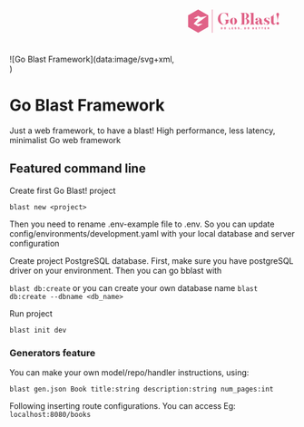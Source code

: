 ![Go Blast Framework](data:image/svg+xml,<svg style="width:15em;" xmlns:mydata="http://www.w3.org/2000/svg" mydata:contrastcolor="ffffff" mydata:template="Contrast" mydata:presentation="2.5" mydata:layouttype="undefined" mydata:specialfontid="undefined" mydata:id1="640" mydata:id2="209" mydata:companyname="Go Blast!" mydata:companytagline="Do less, do better" version="1.1" xmlns="http://www.w3.org/2000/svg" xmlns:xlink="http://www.w3.org/1999/xlink" viewBox="0 45 550 380"><g fill="#e06287" fill-rule="none" stroke="none" stroke-width="1" stroke-linecap="butt" stroke-linejoin="miter" stroke-miterlimit="10" stroke-dasharray="" stroke-dashoffset="0" font-family="none" font-weight="none" font-size="none" text-anchor="none" style="mix-blend-mode: normal"><g data-paper-data="{&quot;isGlobalGroup&quot;:true,&quot;bounds&quot;:{&quot;x&quot;:64.99999999999999,&quot;y&quot;:181.21476832959485,&quot;width&quot;:420,&quot;height&quot;:107.5704633408103}}"><g data-paper-data="{&quot;isSecondaryText&quot;:true}" fill-rule="nonzero"><path d="M220.2955,263.48726h-2.9663c-0.38902,0 -0.52275,0.13373 -0.52275,0.51059v7.61025c0,0.37687 0.13373,0.51059 0.52275,0.51059h2.9663c2.39492,0 3.73218,-1.31295 3.73218,-3.40395v-1.82354c0,-2.10315 -1.33726,-3.40395 -3.73218,-3.40395zM221.62061,266.92768v1.7506c0,0.86314 -0.42549,1.31295 -1.41021,1.31295h-0.99687v-4.3765h0.99687c0.98471,0 1.41021,0.44981 1.41021,1.31295z" data-paper-data="{&quot;glyphName&quot;:&quot;D&quot;,&quot;glyphIndex&quot;:0,&quot;firstGlyphOfWord&quot;:true,&quot;word&quot;:1}"></path><path d="M231.81732,266.70885v2.18825c0,2.10315 1.33726,3.40395 3.74434,3.40395c2.39492,0 3.73218,-1.30079 3.73218,-3.40395v-2.18825c0,-2.10315 -1.33726,-3.40395 -3.73218,-3.40395c-2.40708,0 -3.74434,1.30079 -3.74434,3.40395zM236.88676,266.59944v2.40708c0,0.76589 -0.48628,1.16707 -1.32511,1.16707c-0.85099,0 -1.33726,-0.40118 -1.33726,-1.16707v-2.40708c0,-0.76589 0.48628,-1.16707 1.33726,-1.16707c0.83883,0 1.32511,0.40118 1.32511,1.16707z" data-paper-data="{&quot;glyphName&quot;:&quot;O&quot;,&quot;glyphIndex&quot;:1,&quot;lastGlyphOfWord&quot;:true,&quot;word&quot;:1}"></path><path d="M255.69293,263.48726h-1.37374c-0.38902,0 -0.52275,0.13373 -0.52275,0.51059v7.61025c0,0.37687 0.13373,0.51059 0.52275,0.51059h4.81415c0.37687,0 0.51059,-0.13373 0.51059,-0.51059v-1.10628c0,-0.38902 -0.13373,-0.51059 -0.51059,-0.51059h-2.92982v-5.99338c0,-0.37687 -0.12157,-0.51059 -0.51059,-0.51059z" data-paper-data="{&quot;glyphName&quot;:&quot;L&quot;,&quot;glyphIndex&quot;:2,&quot;firstGlyphOfWord&quot;:true,&quot;word&quot;:2}"></path><path d="M272.41906,263.48726h-5.09376c-0.38902,0 -0.52275,0.13373 -0.52275,0.51059v7.61025c0,0.37687 0.13373,0.51059 0.52275,0.51059h5.20317c0.37687,0 0.51059,-0.13373 0.51059,-0.51059v-1.10628c0,-0.38902 -0.13373,-0.51059 -0.51059,-0.51059h-3.31885v-1.16707h2.56512c0.38902,0 0.52275,-0.13373 0.52275,-0.52275v-1.09413c0,-0.37687 -0.13373,-0.51059 -0.52275,-0.51059h-2.56512v-1.08197h3.20943c0.38902,0 0.52275,-0.13373 0.52275,-0.52275v-1.09413c0,-0.37687 -0.13373,-0.51059 -0.52275,-0.51059z" data-paper-data="{&quot;glyphName&quot;:&quot;E&quot;,&quot;glyphIndex&quot;:3,&quot;word&quot;:2}"></path><path d="M280.34236,266.02806c0,2.35845 1.99374,2.61374 3.4161,2.80825c0.80236,0.10941 1.42236,0.24314 1.42236,0.71726c0,0.52275 -0.48628,0.69295 -1.30079,0.69295c-0.68079,0 -1.15491,-0.21883 -1.37374,-0.64432c-0.18235,-0.35255 -0.35255,-0.38902 -0.71726,-0.26745l-1.14275,0.41334c-0.35255,0.13373 -0.46196,0.30392 -0.32824,0.66863c0.46196,1.26432 1.72629,1.88433 3.53767,1.88433c2.15178,0 3.76865,-0.98471 3.76865,-2.77178c0,-2.29766 -1.82354,-2.63806 -3.23375,-2.83257c-0.8753,-0.10941 -1.59256,-0.21883 -1.59256,-0.74157c0,-0.42549 0.32824,-0.63216 1.15491,-0.63216c0.55922,0 0.99687,0.1702 1.22785,0.63216c0.19451,0.35255 0.32824,0.40118 0.65648,0.2553l1.21569,-0.52275c0.36471,-0.14588 0.46196,-0.32824 0.29177,-0.68079c-0.57138,-1.16707 -1.59256,-1.70197 -3.39179,-1.70197c-2.32198,0 -3.61061,1.11844 -3.61061,2.72316z" data-paper-data="{&quot;glyphName&quot;:&quot;S&quot;,&quot;glyphIndex&quot;:4,&quot;word&quot;:2}"></path><path d="M295.07606,266.02806c0,2.35845 1.99374,2.61374 3.4161,2.80825c0.80236,0.10941 1.42236,0.24314 1.42236,0.71726c0,0.52275 -0.48628,0.69295 -1.30079,0.69295c-0.68079,0 -1.15491,-0.21883 -1.37374,-0.64432c-0.18235,-0.35255 -0.35255,-0.38902 -0.71726,-0.26745l-1.14275,0.41334c-0.35255,0.13373 -0.46196,0.30392 -0.32824,0.66863c0.46196,1.26432 1.72629,1.88433 3.53767,1.88433c2.15178,0 3.76865,-0.98471 3.76865,-2.77178c0,-2.29766 -1.82354,-2.63806 -3.23375,-2.83257c-0.8753,-0.10941 -1.59256,-0.21883 -1.59256,-0.74157c0,-0.42549 0.32824,-0.63216 1.15491,-0.63216c0.55922,0 0.99687,0.1702 1.22785,0.63216c0.19451,0.35255 0.32824,0.40118 0.65648,0.2553l1.21569,-0.52275c0.36471,-0.14588 0.46196,-0.32824 0.29177,-0.68079c-0.57138,-1.16707 -1.59256,-1.70197 -3.39179,-1.70197c-2.32198,0 -3.61061,1.11844 -3.61061,2.72316z" data-paper-data="{&quot;glyphName&quot;:&quot;S&quot;,&quot;glyphIndex&quot;:5,&quot;word&quot;:2}"></path><path d="M310.32894,273.13988l0.89961,-2.66237c0.13373,-0.38902 0.02431,-0.62 -0.47412,-0.62h-1.1306c-0.42549,0 -0.57138,0.1702 -0.62,0.62l-0.34039,2.77178c-0.02431,0.27961 0.03647,0.35255 0.34039,0.35255h0.68079c0.37687,0 0.52275,-0.13373 0.64432,-0.46196z" data-paper-data="{&quot;glyphName&quot;:&quot;,&quot;,&quot;glyphIndex&quot;:6,&quot;lastGlyphOfWord&quot;:true,&quot;word&quot;:2}"></path><path d="M328.45556,263.48726h-2.9663c-0.38902,0 -0.52275,0.13373 -0.52275,0.51059v7.61025c0,0.37687 0.13373,0.51059 0.52275,0.51059h2.9663c2.39492,0 3.73218,-1.31295 3.73218,-3.40395v-1.82354c0,-2.10315 -1.33726,-3.40395 -3.73218,-3.40395zM329.78066,266.92768v1.7506c0,0.86314 -0.42549,1.31295 -1.41021,1.31295h-0.99687v-4.3765h0.99687c0.98471,0 1.41021,0.44981 1.41021,1.31295z" data-paper-data="{&quot;glyphName&quot;:&quot;D&quot;,&quot;glyphIndex&quot;:7,&quot;firstGlyphOfWord&quot;:true,&quot;word&quot;:3}"></path><path d="M339.97737,266.70885v2.18825c0,2.10315 1.33726,3.40395 3.74434,3.40395c2.39492,0 3.73218,-1.30079 3.73218,-3.40395v-2.18825c0,-2.10315 -1.33726,-3.40395 -3.73218,-3.40395c-2.40708,0 -3.74434,1.30079 -3.74434,3.40395zM345.04681,266.59944v2.40708c0,0.76589 -0.48628,1.16707 -1.32511,1.16707c-0.85099,0 -1.33726,-0.40118 -1.33726,-1.16707v-2.40708c0,-0.76589 0.48628,-1.16707 1.33726,-1.16707c0.83883,0 1.32511,0.40118 1.32511,1.16707z" data-paper-data="{&quot;glyphName&quot;:&quot;O&quot;,&quot;glyphIndex&quot;:8,&quot;lastGlyphOfWord&quot;:true,&quot;word&quot;:3}"></path><path d="M366.30734,263.4751h-3.56199c-0.38902,0 -0.52275,0.13373 -0.52275,0.52275v7.61025c0,0.37687 0.13373,0.51059 0.52275,0.51059h3.61061c1.71413,0 2.99061,-0.83883 2.99061,-2.40708c0,-1.05765 -0.44981,-1.7506 -1.22785,-2.091v-0.04863c0.62,-0.42549 0.8753,-0.97256 0.8753,-1.78707c0,-1.48315 -1.00903,-2.30982 -2.68669,-2.30982zM366.55048,266.11316c0,0.47412 -0.2553,0.65648 -0.74157,0.65648h-1.17922v-1.33726h1.17922c0.48628,0 0.74157,0.20667 0.74157,0.68079zM366.81794,269.43201c0,0.51059 -0.2553,0.71726 -0.77804,0.71726h-1.41021v-1.42236h1.41021c0.52275,0 0.77804,0.21883 0.77804,0.7051z" data-paper-data="{&quot;glyphName&quot;:&quot;B&quot;,&quot;glyphIndex&quot;:9,&quot;firstGlyphOfWord&quot;:true,&quot;word&quot;:4}"></path><path d="M382.57729,263.48726h-5.09376c-0.38902,0 -0.52275,0.13373 -0.52275,0.51059v7.61025c0,0.37687 0.13373,0.51059 0.52275,0.51059h5.20317c0.37687,0 0.51059,-0.13373 0.51059,-0.51059v-1.10628c0,-0.38902 -0.13373,-0.51059 -0.51059,-0.51059h-3.31885v-1.16707h2.56512c0.38902,0 0.52275,-0.13373 0.52275,-0.52275v-1.09413c0,-0.37687 -0.13373,-0.51059 -0.52275,-0.51059h-2.56512v-1.08197h3.20943c0.38902,0 0.52275,-0.13373 0.52275,-0.52275v-1.09413c0,-0.37687 -0.13373,-0.51059 -0.52275,-0.51059z" data-paper-data="{&quot;glyphName&quot;:&quot;E&quot;,&quot;glyphIndex&quot;:10,&quot;word&quot;:4}"></path><path d="M396.72167,263.48726h-6.01769c-0.38902,0 -0.51059,0.13373 -0.51059,0.51059v1.09413c0,0.38902 0.12157,0.52275 0.51059,0.52275h1.81139v5.99338c0,0.37687 0.12157,0.51059 0.51059,0.51059h1.37374c0.38902,0 0.52275,-0.13373 0.52275,-0.51059v-5.99338h1.79923c0.38902,0 0.52275,-0.13373 0.52275,-0.52275v-1.09413c0,-0.37687 -0.13373,-0.51059 -0.52275,-0.51059z" data-paper-data="{&quot;glyphName&quot;:&quot;T&quot;,&quot;glyphIndex&quot;:11,&quot;word&quot;:4}"></path><path d="M410.69744,263.48726h-6.01769c-0.38902,0 -0.51059,0.13373 -0.51059,0.51059v1.09413c0,0.38902 0.12157,0.52275 0.51059,0.52275h1.81139v5.99338c0,0.37687 0.12157,0.51059 0.51059,0.51059h1.37374c0.38902,0 0.52275,-0.13373 0.52275,-0.51059v-5.99338h1.79923c0.38902,0 0.52275,-0.13373 0.52275,-0.52275v-1.09413c0,-0.37687 -0.13373,-0.51059 -0.52275,-0.51059z" data-paper-data="{&quot;glyphName&quot;:&quot;T&quot;,&quot;glyphIndex&quot;:12,&quot;word&quot;:4}"></path><path d="M424.24621,263.48726h-5.09376c-0.38902,0 -0.52275,0.13373 -0.52275,0.51059v7.61025c0,0.37687 0.13373,0.51059 0.52275,0.51059h5.20317c0.37687,0 0.51059,-0.13373 0.51059,-0.51059v-1.10628c0,-0.38902 -0.13373,-0.51059 -0.51059,-0.51059h-3.31885v-1.16707h2.56512c0.38902,0 0.52275,-0.13373 0.52275,-0.52275v-1.09413c0,-0.37687 -0.13373,-0.51059 -0.52275,-0.51059h-2.56512v-1.08197h3.20943c0.38902,0 0.52275,-0.13373 0.52275,-0.52275v-1.09413c0,-0.37687 -0.13373,-0.51059 -0.52275,-0.51059z" data-paper-data="{&quot;glyphName&quot;:&quot;E&quot;,&quot;glyphIndex&quot;:13,&quot;word&quot;:4}"></path><path d="M436.53687,263.48726h-3.46473c-0.38902,0 -0.52275,0.13373 -0.52275,0.51059v7.61025c0,0.37687 0.13373,0.51059 0.52275,0.51059h1.37374c0.38902,0 0.51059,-0.13373 0.51059,-0.51059v-2.35845h0.27961c0.49843,0 0.7051,0.20667 0.91177,0.62l0.77804,1.6655c0.19451,0.42549 0.47412,0.58353 1.11844,0.58353h1.31295c0.40118,0 0.48628,-0.26745 0.31608,-0.59569l-1.09413,-2.07884c-0.09726,-0.19451 -0.20667,-0.36471 -0.32824,-0.52275c0.82667,-0.46196 1.31295,-1.31295 1.31295,-2.50433c0,-1.88433 -1.19138,-2.92982 -3.02708,-2.92982zM437.07178,266.40493c0,0.49843 -0.29177,0.81452 -0.80236,0.81452h-1.31295v-1.60472h1.31295c0.52275,0 0.80236,0.30392 0.80236,0.7902z" data-paper-data="{&quot;glyphName&quot;:&quot;R&quot;,&quot;glyphIndex&quot;:14,&quot;lastGlyphOfWord&quot;:true,&quot;word&quot;:4}"></path></g><g data-paper-data="{&quot;isPrimaryText&quot;:true}" fill-rule="nonzero"><path d="M255.50293,228.2306h-20.96218v1.55275c3.10551,0 4.65826,1.55275 4.65826,6.21102v6.90976c0,0 -0.54346,7.45322 -8.2296,7.45322c-8.46251,0 -16.92502,-12.11148 -16.92502,-30.51162c0,-9.62708 3.64897,-22.4373 16.22628,-22.4373c11.64566,0 16.76975,15.68282 17.62376,18.78833h1.55275l-0.23291,-19.09888h-1.55275c0.07764,3.80425 -8.46251,-0.77638 -17.00266,-0.69874c-17.85667,0 -28.18249,13.12077 -28.18249,28.64832c0,16.76975 13.66424,26.31918 27.01792,26.31918c9.00597,0 17.39085,-3.26078 21.35037,-8.46251v-6.90976c0,-4.65826 1.55275,-6.21102 4.65826,-6.21102z" data-paper-data="{&quot;glyphName&quot;:&quot;G&quot;,&quot;glyphIndex&quot;:0,&quot;firstGlyphOfWord&quot;:true,&quot;word&quot;:1}"></path><path d="M258.60844,235.06272c0,9.00597 7.29794,16.30392 16.45919,16.30392c9.00597,0 16.30392,-7.29794 16.30392,-16.30392c0,-8.8507 -7.29794,-16.14864 -16.30392,-16.14864c-9.16125,0 -16.45919,7.29794 -16.45919,16.14864zM270.33173,235.14035c0,-8.15196 0.93165,-15.4499 4.7359,-15.4499c3.80425,0 4.65826,7.29794 4.65826,15.4499c0,7.76377 -0.85401,15.4499 -4.65826,15.4499c-3.80425,0 -4.7359,-7.68613 -4.7359,-15.4499z" data-paper-data="{&quot;glyphName&quot;:&quot;o&quot;,&quot;glyphIndex&quot;:1,&quot;lastGlyphOfWord&quot;:true,&quot;word&quot;:1}"></path><path d="M334.77103,223.64997c6.21102,-1.78567 11.41274,-6.90976 11.41274,-12.88786c0.07764,-7.37558 -7.99668,-13.66424 -16.14864,-13.66424h-21.58328v1.55275c3.10551,0 4.65826,1.55275 4.65826,6.21102v38.04248c0,4.65826 -1.55275,6.21102 -4.65826,6.21102v1.55275h23.36895c8.15196,0 16.14864,-6.21102 16.14864,-13.66424c0,-6.52157 -6.21102,-12.11148 -13.19841,-13.35369zM327.39545,198.10717c5.82283,0 7.14267,5.90047 7.14267,12.65495c0,6.52157 -1.31984,12.65495 -7.14267,12.65495h-2.63968v-25.30989zM329.25875,249.65861h-4.50299v-25.30989h4.50299c5.74519,0 7.06503,5.82283 7.06503,12.65495c0,6.44393 -1.31984,12.65495 -7.06503,12.65495z" data-paper-data="{&quot;glyphName&quot;:&quot;B&quot;,&quot;glyphIndex&quot;:2,&quot;firstGlyphOfWord&quot;:true,&quot;word&quot;:2}"></path><path d="M367.37887,242.90413v-46.50499h-1.55275c0,0 -3.88189,0.69874 -10.0929,0.69874h-4.65826v1.55275c3.10551,0 4.65826,1.55275 4.65826,6.21102v38.04248c0,4.65826 -1.55275,6.21102 -4.65826,6.21102v1.55275h20.96218v-1.55275c-3.10551,0 -4.65826,-1.55275 -4.65826,-6.21102z" data-paper-data="{&quot;glyphName&quot;:&quot;l&quot;,&quot;glyphIndex&quot;:3,&quot;word&quot;:2}"></path><path d="M411.71,241.42901c0,2.32913 -0.93165,5.04645 -3.26078,5.04645c-2.32913,0 -3.26078,-2.8726 -3.26078,-8.2296v-6.67684c0,-6.98739 -6.67684,-12.65495 -16.45919,-12.65495c-4.34771,-0.07764 -9.62708,1.47512 -12.03385,5.43464c-1.78567,2.56204 -0.23291,5.74519 2.17386,6.90976c2.48441,1.2422 5.51228,0.46583 6.83212,-2.01858c1.31984,-2.56204 0.6211,-4.89118 -1.94094,-6.83212c-0.6211,-0.54346 1.39748,-2.71732 4.96881,-2.71732c3.57133,0 4.81354,3.41606 4.81354,7.37558v4.65826c-6.28865,0.85401 -18.40014,3.02787 -18.40014,10.63637c0,6.52157 5.82283,9.00597 11.56802,9.00597c4.81354,0 7.29794,-3.18315 8.54015,-5.357c2.01858,3.72661 5.58992,5.357 9.16125,5.357c3.88189,0 8.07432,-3.72661 8.07432,-9.93763zM390.98073,248.18349c-1.55275,0 -4.19244,-0.6211 -4.19244,-6.36629c0,-5.66755 3.18315,-7.91905 6.75448,-8.92834v5.357c0,2.79496 0.46583,5.04645 1.31984,6.90976c-1.08693,1.63039 -2.25149,3.02787 -3.88189,3.02787z" data-paper-data="{&quot;glyphName&quot;:&quot;a&quot;,&quot;glyphIndex&quot;:4,&quot;word&quot;:2}"></path><path d="M427.08227,251.44427c11.95621,-0.23291 14.2077,-6.13338 14.2077,-9.93763c0,-10.0929 -16.38156,-9.23889 -16.38156,-16.22628c0,-3.4937 2.17386,-5.58992 4.89118,-5.58992c6.21102,0 8.15196,6.59921 9.00597,9.62708h1.55275l-0.15528,-9.70471h-1.55275c0.07764,3.02787 -3.41606,-0.77638 -9.62708,-0.69874c-11.95621,0.31055 -13.43132,7.6085 -13.43132,9.85999c0,10.0929 16.38156,9.23889 16.38156,16.22628c0,3.4937 -2.95023,5.66755 -5.66755,5.66755c-6.21102,0 -8.15196,-6.59921 -8.92834,-9.70471h-1.55275l0.07764,9.70471h1.55275c-0.07764,-3.02787 3.41606,0.85401 9.62708,0.77638z" data-paper-data="{&quot;glyphName&quot;:&quot;s&quot;,&quot;glyphIndex&quot;:5,&quot;word&quot;:2}"></path><path d="M468.77372,241.42901c0,2.32913 -2.09622,5.04645 -4.42535,5.04645c-2.32913,0 -4.42535,-2.01858 -4.42535,-8.2296v-17.62376h3.88189v-1.00929h-3.88189v-15.52754h-1.55275c0,6.21102 -3.64897,8.54015 -10.0929,8.54015v6.98739h-3.88189v1.00929h3.88189v17.62376c0,8.54015 6.21102,13.19841 11.64566,13.19841c5.43464,0 9.62708,-3.80425 9.62708,-10.01526z" data-paper-data="{&quot;glyphName&quot;:&quot;t&quot;,&quot;glyphIndex&quot;:6,&quot;word&quot;:2}"></path><path d="M478.47843,235.14035h0.77638c0,-19.64234 5.74519,-26.24155 5.74519,-32.60784c0,-3.33842 -2.79496,-6.13338 -6.13338,-6.13338c-3.41606,0 -6.21102,2.79496 -6.21102,6.13338c0,6.36629 5.82283,12.9655 5.82283,32.60784zM478.86662,251.36664c3.41606,0 6.13338,-2.79496 6.13338,-6.21102c0,-3.33842 -2.79496,-6.13338 -6.13338,-6.13338c-3.41606,0 -6.21102,2.79496 -6.21102,6.13338c0,3.41606 2.71732,6.21102 6.21102,6.21102z" data-paper-data="{&quot;glyphName&quot;:&quot;!&quot;,&quot;glyphIndex&quot;:7,&quot;lastGlyphOfWord&quot;:true,&quot;word&quot;:2}"></path></g><g data-paper-data="{&quot;isIcon&quot;:&quot;true&quot;,&quot;iconType&quot;:&quot;icon&quot;,&quot;rawIconId&quot;:&quot;593147&quot;,&quot;selectedEffects&quot;:{&quot;container&quot;:&quot;&quot;,&quot;transformation&quot;:&quot;&quot;,&quot;pattern&quot;:&quot;&quot;},&quot;isDetailed&quot;:false,&quot;fillRule&quot;:&quot;evenodd&quot;,&quot;bounds&quot;:{&quot;x&quot;:64.99999999999999,&quot;y&quot;:181.21476832959485,&quot;width&quot;:93.21587345894459,&quot;height&quot;:107.5704633408103},&quot;iconStyle&quot;:&quot;standalone&quot;,&quot;suitableAsStandaloneIcon&quot;:true}" fill-rule="evenodd"><path d="M111.56345,181.21477l46.62277,26.84071l0.02966,53.80006l-46.56345,26.92969l-46.59311,-26.87037l-0.05931,-53.80006zM111.62277,259.09733l20.87941,-12.04125h-28.23465l48.31328,-35.82716l-29.56927,6.25789l-11.38876,-6.61379l-20.90906,12.07091h21.20565l-21.20565,24.11216z" data-paper-data="{&quot;isPathIcon&quot;:true}"></path></g><path d="M175.92007,288.78523v-107.57046h2.01803v107.57046z" data-paper-data="{&quot;isShapeTextSeparator&quot;:true}" fill-rule="nonzero"></path></g></g></svg>)

# Go Blast Framework 

Just a web framework, to have a blast!
High performance, less latency, minimalist Go web framework

## Featured command line

Create first Go Blast! project

`blast new <project>`

Then you need to rename .env-example file to .env. So you can update config/environments/development.yaml with your local database and server configuration

Create project PostgreSQL database. First, make sure you have postgreSQL driver on your environment. Then you can go bblast with

`blast db:create` or you can create your own database name `blast db:create --dbname <db_name>`

Run project 

`blast init dev`

### Generators feature

You can make your own model/repo/handler instructions, using:

`blast gen.json Book title:string description:string num_pages:int` 

Following inserting route configurations. You can access Eg: `localhost:8080/books`